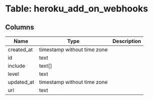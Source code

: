 
# Table: heroku_add_on_webhooks

## Columns
| Name        | Type           | Description  |
| ------------- | ------------- | -----  |
|created_at|timestamp without time zone||
|id|text||
|include|text[]||
|level|text||
|updated_at|timestamp without time zone||
|url|text||
